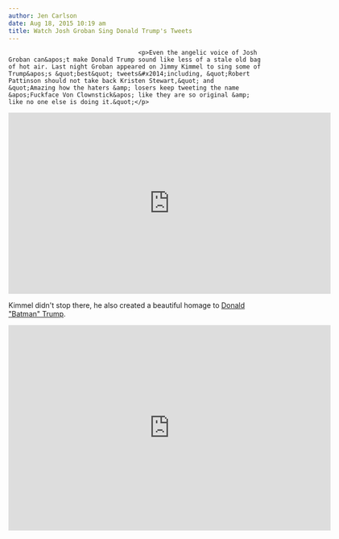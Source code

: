 ```yaml
---
author: Jen Carlson
date: Aug 18, 2015 10:19 am
title: Watch Josh Groban Sing Donald Trump's Tweets
---
```


	
										<p>Even the angelic voice of Josh Groban can&apos;t make Donald Trump sound like less of a stale old bag of hot air. Last night Groban appeared on Jimmy Kimmel to sing some of Trump&apos;s &quot;best&quot; tweets&#x2014;including, &quot;Robert Pattinson should not take back Kristen Stewart,&quot; and &quot;Amazing how the haters &amp; losers keep tweeting the name &apos;Fuckface Von Clownstick&apos; like they are so original &amp; like no one else is doing it.&quot;</p>

<p><iframe width="640" height="360" src="https://web.archive.org/web/20151121091950if_/https://www.youtube.com/embed/-41fbDYZyLo" frameborder="0" allowfullscreen></iframe></p>

<p>Kimmel didn&apos;t stop there, he also created a beautiful homage to <a href="https://web.archive.org/web/20151121091950/http://gothamist.com/2015/08/17/donald_trump_local_hero.php">Donald &quot;Batman&quot; Trump</a>.</p>

<p><iframe width="640" height="408" src="https://web.archive.org/web/20151121091950if_/http://www.hulu.com/embed.html?eid=3wyj2lycbijbpndrgt4gza&amp;partner=time&amp;url=http%3A%2F%2Fwww.hulu.com%2Fwatch%2F833163" frameborder="0" scrolling="no" webkitallowfullscreen="" mozallowfullscreen="" allowfullscreen></iframe></p>					
										
									
				